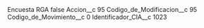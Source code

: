 <?xml version="1.0" encoding="UTF-8"?>
<CustomMetadata xmlns="http://soap.sforce.com/2006/04/metadata" xmlns:xsi="http://www.w3.org/2001/XMLSchema-instance" xmlns:xsd="http://www.w3.org/2001/XMLSchema">
    <label>Encuesta RGA</label>
    <protected>false</protected>
    <values>
        <field>Accion__c</field>
        <value xsi:type="xsd:string">95</value>
    </values>
    <values>
        <field>Codigo_de_Modificacion__c</field>
        <value xsi:type="xsd:string">95</value>
    </values>
    <values>
        <field>Codigo_de_Movimiento__c</field>
        <value xsi:type="xsd:string">0</value>
    </values>
    <values>
        <field>Identificador_CIA__c</field>
        <value xsi:type="xsd:string">1023</value>
    </values>
</CustomMetadata>
